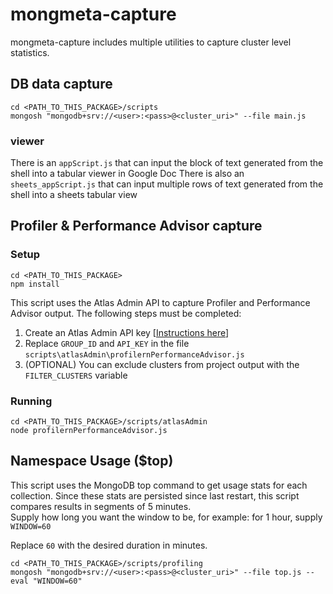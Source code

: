 # mongmeta-capture
mongmeta-capture includes multiple utilities to capture cluster level statistics.

## DB data capture
```shell
cd <PATH_TO_THIS_PACKAGE>/scripts
mongosh "mongodb+srv://<user>:<pass>@<cluster_uri>" --file main.js
```

### viewer
There is an `appScript.js` that can input the block of text generated from the shell into a tabular viewer in Google Doc
There is also an `sheets_appScript.js` that can input multiple rows of text generated from the shell into a sheets tabular view

## Profiler & Performance Advisor capture
### Setup

```shell
cd <PATH_TO_THIS_PACKAGE>
npm install
```
This script uses the Atlas Admin API to capture Profiler and Performance Advisor output. The following steps must be completed:
1. Create an Atlas Admin API key [[Instructions here](https://www.mongodb.com/docs/atlas/configure-api-access/)]
2. Replace `GROUP_ID` and `API_KEY` in the file `scripts\atlasAdmin\profilernPerformanceAdvisor.js`
3. (OPTIONAL) You can exclude clusters from project output with the `FILTER_CLUSTERS` variable


### Running
```shell
cd <PATH_TO_THIS_PACKAGE>/scripts/atlasAdmin
node profilernPerformanceAdvisor.js
```


## Namespace Usage ($top)
This script uses the MongoDB top command to get usage stats for each collection. Since these stats are persisted since last restart, this script compares results in segments of 5 minutes.
<br/>
Supply how long you want the window to be, for example: for 1 hour, supply `WINDOW=60`

Replace `60` with the desired duration in minutes.
```shell
cd <PATH_TO_THIS_PACKAGE>/scripts/profiling
mongosh "mongodb+srv://<user>:<pass>@<cluster_uri>" --file top.js --eval "WINDOW=60"
```
